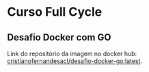 # Curso Full Cycle

## Desafio Docker com GO

Link do repositório da imagem no docker hub: [cristianofernandesacl/desafio-docker-go:latest](https://hub.docker.com/r/cristianofernandesacl/desafio-docker-go).
